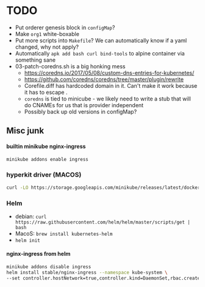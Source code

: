 # TODO

* Put orderer genesis block in `configMap`?
* Make `org1` white-boxable
* Put more scripts into `Makefile`? We can automatically know if a yaml changed, why not apply?
* Automatically `apk add bash curl bind-tools` to alpine container via something sane
* 03-patch-coredns.sh is a big honking mess
  * <https://coredns.io/2017/05/08/custom-dns-entries-for-kubernetes/>
  * <https://github.com/coredns/coredns/tree/master/plugin/rewrite>
  * Corefile.diff has hardcoded domain in it. Can't make it work because it has to escape \.
  * `coredns` is tied to minicube - we likely need to write a stub that will do CNAMEs for us that is provider independent
  * Possibly back up old versions in configMap?

## Misc junk

#### builtin minikube nginx-ingress

```bash
minikube addons enable ingress
```

### hyperkit driver (MACOS)

```bash
curl -LO https://storage.googleapis.com/minikube/releases/latest/docker-machine-driver-hyperkit && sudo install -o root -g wheel -m 4755 docker-machine-driver-hyperkit /usr/local/bin/
```

### Helm

* debian: `curl https://raw.githubusercontent.com/helm/helm/master/scripts/get | bash`
* MacoS: `brew install kubernetes-helm`
* `helm init`

#### nginx-ingress from helm

```bash
minikube addons disable ingress
helm install stable/nginx-ingress --namespace kube-system \
--set controller.hostNetwork=true,controller.kind=DaemonSet,rbac.create=true
```
